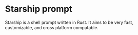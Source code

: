 # Starship prompt

Starship is a shell prompt written in Rust. It aims to be very fast, customizable, and cross platform compatable.
